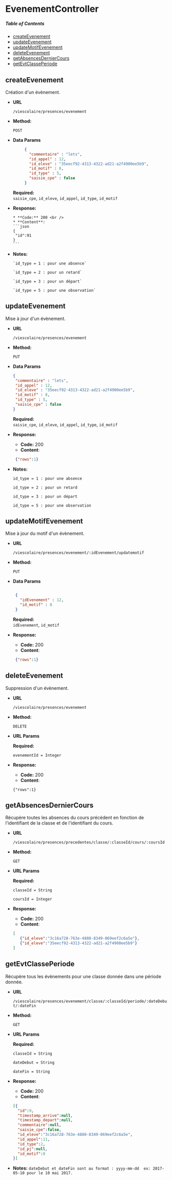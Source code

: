 # EvenementController

##### Table of Contents
  * [createEvenement](#createEvenement)
  * [updateEvenement](#updateEvenement)
  * [updateMotifEvenement](#updateMotifEvenement)
  * [deleteEvenement](#deleteEvenement)
  * [getAbsencesDernierCours](#getAbsencesDernierCours)
  * [getEvtClassePeriode](#getEvtClassePeriode)
  
<a name="createEvenement" />


## createEvenement
    
Création  d'un évènement.
    
* **URL**
    
    `/viescolaire/presences/evenement`
    
* **Method:**
     
    `POST` 
    
* **Data Params**
     ```json
          {
            "commentaire" : "lets",
            "id_appel" : 12,
            "id_eleve" : "35eecf92-4313-4322-ad21-a2f4900ee5b9",
            "id_motif" : 8,  
            "id_type" : 5, 
            "saisie_cpe" : false
          }
     ```
    **Required:**           
     `saisie_cpe`,
     `id_eleve`,
     `id_appel`,
     `id_type`,
     `id_motif`
             
* **Response:**
     
      * **Code:** 200 <br />
      * **Content**:  
      ```json
      {
       "id":91 
      }
      ```
* **Notes:**
      
      `id_type = 1 : pour une absence`   
         
      `id_type = 2 : pour un retard`
      
      `id_type = 3 : pour un départ`
      
      `id_type = 5 : pour une observation`
          
<a name="updateEvenement" />
 
## updateEvenement

 Mise à jour  d'un évènement.
    
* **URL**
    
     `/viescolaire/presences/evenement`
    
* **Method:**
      
     `PUT` 
  
* **Data Params**
     
    ```json
    {
     "commentaire" : "lets",
     "id_appel" : 12,
     "id_eleve" : "35eecf92-4313-4322-ad21-a2f4900ee5b9",
     "id_motif" : 8,  
     "id_type" : 5, 
     "saisie_cpe" : false
    }
    ```
    **Required:**           
      `saisie_cpe`,
      `id_eleve`,
      `id_appel`,
      `id_type`,
      `id_motif`
              
* **Response:**
   * **Code:** 200 <br />
   * **Content**:  
   ```json
    {"rows":1}
   ```
* **Notes:**
       
   `id_type = 1 : pour une absence`   
      
   `id_type = 2 : pour un retard`
   
   `id_type = 3 : pour un départ`
   
   `id_type = 5 : pour une observation`
    
<a name="updateMotifEvenement" />
    
## updateMotifEvenement

   Mise à jour du motif d'un évènement.
        
   * **URL**
        
     `/viescolaire/presences/evenement/:idEvenement/updatemotif`
        
   * **Method:**
          
     `PUT` 
      
   * **Data Params**
      ```json
      
       {
         "idEvenement" : 12,
         "id_motif" : 8
       }
       ```
        **Required:**           
      `idEvenement`,
      `id_motif`
                  
   * **Response:**
      
       * **Code:** 200 <br />
       * **Content**:  
       ```json
        {"rows":1}
       ```    
       <a name="deleteEvenement" />
       
## deleteEvenement

  Suppression d'un évènement.
 
* **URL**
 
  `/viescolaire/presences/evenement`
 
* **Method:**
   
  `DELETE` 

*  **URL Params**
 
    **Required:**
  
   `evenementId = Integer`
   
* **Response:**
   
    * **Code:** 200 <br />
    * **Content**:  
    ```
    {"rows":1}
    ```
    <a name="getAbsencesDernierCours" />
        
## getAbsencesDernierCours

  Récupère toutes les absences du cours précédent en fonction de l'identifiant de la classe et de l'identifiant du cours.
 
* **URL**
 
  `/viescolaire/presences/precedentes/classe/:classeId/cours/:coursId `
 
* **Method:**
   
  `GET` 
   
*  **URL Params**
 
    **Required:**
  
   `classeId = String`
   
   `coursId = Integer`
   
   
* **Response:**
   
    * **Code:** 200 <br />
    * **Content**:  
    ```json
    [
       {"id_eleve":"3c16a728-763e-4880-8349-069eef2c6a5e"},
       {"id_eleve":"35eecf92-4313-4322-ad21-a2f4900ee5b9"}
    ]
    ```
    
<a name="getEvtClassePeriode" />

## getEvtClassePeriode

  Récupère tous les évènements pour une classe donnée dans une période donnée.
 
* **URL**
 
  `/viescolaire/presences/evenement/classe/:classeId/periode/:dateDebut/:dateFin `
 
* **Method:**
   
  `GET` 
   
*  **URL Params**
 
    **Required:**
  
   `classeId = String`
   
   `dateDebut = String`
   
   `dateFin = String`
   
* **Response:**
   
    * **Code:** 200 <br />
    * **Content**:  
    ```json
    [{    
      "id":9,
      "timestamp_arrive":null,
      "timestamp_depart":null,
      "commentaire":null,
      "saisie_cpe":false,
      "id_eleve":"3c16a728-763e-4880-8349-069eef2c6a5e",
      "id_appel":11,
      "id_type":2,
      "id_pj":null,
      "id_motif":8
    }]
    ```
 
* **Notes:**
  `dateDebut et dateFin sont au format : yyyy-mm-dd 
         ex: 2017-05-10 pour le 10 mai 2017.` 
  
 